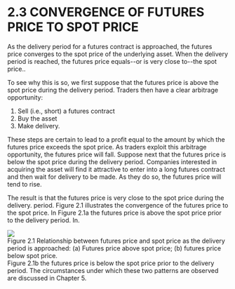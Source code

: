 # 2.3 CONVERGENCE OF FUTURES PRICE TO SPOT PRICE  

As the delivery period for a futures contract is approached, the futures price converges to the spot price of the underlying asset. When the delivery period is reached, the futures price equals--or is very close to--the spot price..  

To see why this is so, we first suppose that the futures price is above the spot price during the delivery period. Traders then have a clear arbitrage opportunity:  

1. Sell (i.e., short) a futures contract   
2. Buy the asset   
3. Make delivery.  

These steps are certain to lead to a profit equal to the amount by which the futures price exceeds the spot price. As traders exploit this arbitrage opportunity, the futures price will fall. Suppose next that the futures price is below the spot price during the delivery period. Companies interested in acquiring the asset will find it attractive to enter into a long futures contract and then wait for delivery to be made. As they do so, the futures price will tend to rise.  

The result is that the futures price is very close to the spot price during the delivery. period. Figure 2.1 illustrates the convergence of the futures price to the spot price. In Figure 2.1a the futures price is above the spot price prior to the delivery period. In.  

![](27add0fb0b88ba524cfb5e7f83feddf56e7651f7659c2cf5737a7843dac86561.jpg)  
Figure 2.1 Relationship between futures price and spot price as the delivery period is approached: (a) Futures price above spot price; (b) futures price below spot price.   
Figure 2.1b the futures price is below the spot price prior to the delivery period. The circumstances under which these two patterns are observed are discussed in Chapter 5.  
